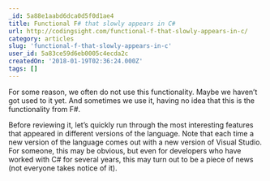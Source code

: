 ```yaml
---
_id: 5a88e1aabd6dca0d5f0d1ae4
title: Functional F# that slowly appears in C#
url: http://codingsight.com/functional-f-that-slowly-appears-in-c/
category: articles
slug: 'functional-f-that-slowly-appears-in-c'
user_id: 5a83ce59d6eb0005c4ecda2c
createdOn: '2018-01-19T02:36:24.000Z'
tags: []
---
```


For some reason, we often do not use this functionality. Maybe we haven’t got used to it yet. And sometimes we use it, having no idea that this is the functionality from F#.

Before reviewing it, let’s quickly run through the most interesting features that appeared in different versions of the language. Note that each time a new version of the language comes out with a new version of Visual Studio. For someone, this may be obvious, but even for developers who have worked with C# for several years, this may turn out to be a piece of news (not everyone takes notice of it).
